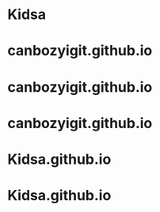 # Kidsa
# canbozyigit.github.io
# canbozyigit.github.io
# canbozyigit.github.io
# Kidsa.github.io
# Kidsa.github.io
